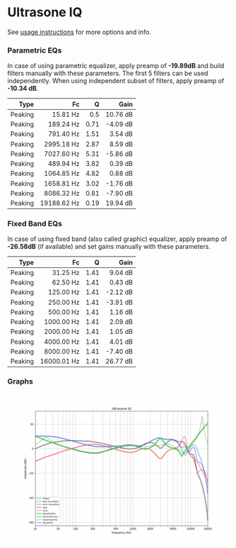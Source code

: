 # Ultrasone IQ
See [usage instructions](https://github.com/jaakkopasanen/AutoEq#usage) for more options and info.

### Parametric EQs
In case of using parametric equalizer, apply preamp of **-19.89dB** and build filters manually
with these parameters. The first 5 filters can be used independently.
When using independent subset of filters, apply preamp of **-10.34 dB**.

| Type    | Fc          |    Q | Gain     |
|--------:|------------:|-----:|---------:|
| Peaking | 15.81 Hz    | 0.5  | 10.76 dB |
| Peaking | 189.24 Hz   | 0.71 | -4.09 dB |
| Peaking | 791.40 Hz   | 1.51 | 3.54 dB  |
| Peaking | 2995.18 Hz  | 2.87 | 8.59 dB  |
| Peaking | 7027.60 Hz  | 5.31 | -5.86 dB |
| Peaking | 489.94 Hz   | 3.82 | 0.39 dB  |
| Peaking | 1064.85 Hz  | 4.82 | 0.88 dB  |
| Peaking | 1658.81 Hz  | 3.02 | -1.76 dB |
| Peaking | 8086.32 Hz  | 0.81 | -7.90 dB |
| Peaking | 19188.62 Hz | 0.19 | 19.94 dB |

### Fixed Band EQs
In case of using fixed band (also called graphic) equalizer, apply preamp of **-26.58dB**
(if available) and set gains manually with these parameters.

| Type    | Fc          |    Q | Gain     |
|--------:|------------:|-----:|---------:|
| Peaking | 31.25 Hz    | 1.41 | 9.04 dB  |
| Peaking | 62.50 Hz    | 1.41 | 0.43 dB  |
| Peaking | 125.00 Hz   | 1.41 | -2.12 dB |
| Peaking | 250.00 Hz   | 1.41 | -3.91 dB |
| Peaking | 500.00 Hz   | 1.41 | 1.16 dB  |
| Peaking | 1000.00 Hz  | 1.41 | 2.09 dB  |
| Peaking | 2000.00 Hz  | 1.41 | 1.05 dB  |
| Peaking | 4000.00 Hz  | 1.41 | 4.01 dB  |
| Peaking | 8000.00 Hz  | 1.41 | -7.40 dB |
| Peaking | 16000.01 Hz | 1.41 | 26.77 dB |

### Graphs
![](./Ultrasone%20IQ.png)